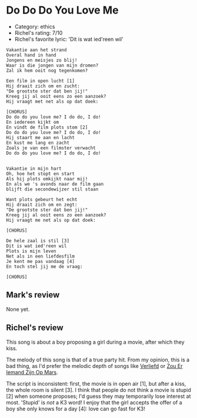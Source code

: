 # Do Do Do You Love Me

 * Category: ethics
 * Richel's rating: 7/10
 * Richel's  favorite lyric: 'Dit is wat ied'reen wil'

```
Vakantie aan het strand
Overal hand in hand
Jongens en meisjes zo blij!
Waar is die jongen van mijn dromen?
Zal ik hem ooit nog tegenkomen?

Een film in open lucht [1]
Hij draait zich om en zucht:
"De grootste ster dat ben jij!"
Kreeg jij al ooit eens zo een aanzoek?
Hij vraagt met net als op dat doek:

[CHORUS]
Do do do you love me? I do do, I do!
En iedereen kijkt om
En vindt de film plots stom [2]
Do do do you love me? I do do, I do!
Hij staart me aan en lacht
En kust me lang en zacht
Zoals je van een filmster verwacht
Do do do you love me? I do do, I do!


Vakantie in mijn hart
Oh, hoe het stopt en start
Als hij plots omkijkt naar mij!
En als we 's avonds naar de film gaan
blijft die secondewijzer stil staan

Want plots gebeurt het echt
Hij draait zich om en zegt:
"De grootste ster dat ben jij!"
Kreeg jij al ooit eens zo een aanzoek?
Hij vraagt me net als op dat doek:

[CHORUS]

De hele zaal is stil [3]
Dit is wat ied'reen wil
Plots is mijn leven
Net als in een liefdesfilm
Je kent me pas vandaag [4]
En toch stel jij me de vraag:

[CHORUS]

```

## Mark's review

None yet.

## Richel's review

This song is about a boy proposing a girl during a movie, after which they kiss.

The melody of this song is that of a true party hit. From my opinion, this is a bad thing, as
I'd prefer the melodic depth of songs like [Verliefd](Verliefd.md) or [Zou Er Iemand Zijn Op Mars](ZouErIemandZijnOpMars.md).

The script is inconsistent: first, the movie is in open air [1], but after a kiss, the whole room is silent [3].
I think that people do not think a movie is stupid [2] when someone proposes; I'd guess they may 
temporarily lose interest at most. 'Stupid' is _not_ a K3 word! I enjoy that the girl accepts the offer
of a boy she only knows for a day [4]: love can go fast for K3!
